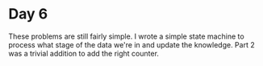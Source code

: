 # Day 6

These problems are still fairly simple. I wrote a simple state machine to process what stage of the data we're in and update the knowledge. Part 2 was a trivial addition to add the right counter.